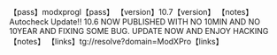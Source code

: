 【pass】modxprogl【pass】
【version】10.7【version】
【notes】Autocheck Update!! 10.6 NOW PUBLISHED WITH NO 10MIN AND NO 10YEAR AND FIXING SOME BUG. UPDATE NOW AND ENJOY HACKING【notes】 
【links】tg://resolve?domain=ModXPro【links】


